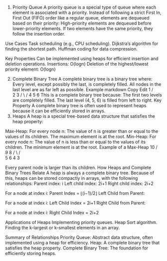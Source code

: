 1. Priority Queue
   A priority queue is a special type of queue where each element is associated with a priority.
   Instead of following a strict First In, First Out (FIFO) order like a regular queue, elements are dequeued based on their priority:
   High-priority elements are dequeued before lower-priority elements.
   If two elements have the same priority, they follow the insertion order.

Use Cases
Task scheduling (e.g., CPU scheduling).
Dijkstra’s algorithm for finding the shortest path.
Huffman coding for data compression.

Key Properties
Can be implemented using heaps for efficient insertion and deletion operations.
Insertions: O(logn)
Deletion of the highest/lowest priority element: O(logn)

2. Complete Binary Tree
   A complete binary tree is a binary tree where:
   Every level, except possibly the last, is completely filled.
   All nodes in the last level are as far left as possible.
   Example
   markdown
   Copy
   Edit
   1
   / \
    2 3
   / \ /
   4 5 6
   This is a complete binary tree because:
   The first two levels are completely filled.
   The last level (4, 5, 6) is filled from left to right.
   Key Property
   A complete binary tree is often used to represent heaps because it can be efficiently stored in arrays.
3. Heaps
   A heap is a special tree-based data structure that satisfies the heap property:

Max-Heap: For every node n:
The value of n is greater than or equal to the values of its children.
The maximum element is at the root.
Min-Heap: For every node n:
The value of n is less than or equal to the values of its children.
The minimum element is at the root.
Example of a Max-Heap
10
/ \
 9 8
/ \ / \
 5 6 4 3

Every parent node is larger than its children.
How Heaps and Complete Binary Trees Relate
A heap is always a complete binary tree.
Because of this, heaps can be stored compactly in arrays, with the following relationships:
Parent index: i
Left child index: 2i+1
Right child index: 2i+2

For a node at index i:
Parent Index = ⌊(i−1)/2⌋
Left Child from Parent:

For a node at index i:
Left Child Index = 2i+1
Right Child from Parent:

For a node at index i:
Right Child Index = 2i+2

Applications of Heaps
Implementing priority queues.
Heap Sort algorithm.
Finding the k-largest or k-smallest elements in an array.

Summary of Relationships
Priority Queue: Abstract data structure, often implemented using a heap for efficiency.
Heap: A complete binary tree that satisfies the heap property.
Complete Binary Tree: The foundation for efficiently storing heaps.
